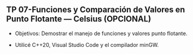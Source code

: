 ## TP 07-Funciones y Comparación de Valores en Punto Flotante — Celsius (OPCIONAL)

* Objetivos: Demostrar el manejo de funciones y valores punto flotante.

* Utilicé C++20, Visual Studio Code y el compilador minGW.
